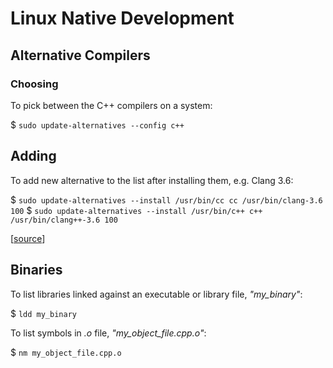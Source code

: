 # Linux Native Development

## Alternative Compilers

### Choosing 

To pick between the C++ compilers on a system:

$ `sudo update-alternatives --config c++`

## Adding

To add new alternative to the list after installing them, e.g. Clang 3.6:

$ `sudo update-alternatives --install /usr/bin/cc cc /usr/bin/clang-3.6 100`
$ `sudo update-alternatives --install /usr/bin/c++ c++ /usr/bin/clang++-3.6 100`

[[source](http://stackoverflow.com/a/30742451/671509)]

## Binaries

To list libraries linked against an executable or library file, *"my_binary"*:

$ `ldd my_binary`

To list symbols in *.o* file, *"my_object_file.cpp.o"*:

$ `nm my_object_file.cpp.o`
